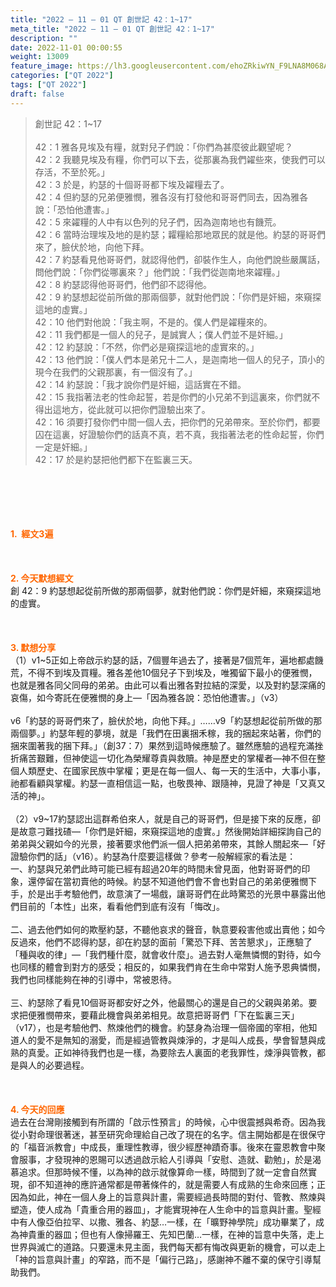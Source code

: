 ```yaml
---
title: "2022 – 11 – 01 QT 創世記 42：1~17"
meta_title: "2022 – 11 – 01 QT 創世記 42：1~17"
description: ""
date: 2022-11-01 00:00:55
weight: 13009
feature_image: https://lh3.googleusercontent.com/ehoZRkiwYN_F9LNA8M068AYxt73EavCZno-PD1cJRuf5BbSkQVUWr3gNEbt5kSs28Pb_Elg17kSrtf9ybWvojWoMV6I4tPM3vGRGDq6GkKkPdL2Gut4QAIw4-uykKUAtNiKgQKntvsU=w800
categories: ["QT 2022"]
tags: ["QT 2022"]
draft: false
---
```


<blockquote>創世記 42：1~17<br />
<br />
42：1 雅各見埃及有糧，就對兒子們說：「你們為甚麼彼此觀望呢？<br />
42：2 我聽見埃及有糧，你們可以下去，從那裏為我們糴些來，使我們可以存活，不至於死。」<br />
42：3 於是，約瑟的十個哥哥都下埃及糴糧去了。<br />
42：4 但約瑟的兄弟便雅憫，雅各沒有打發他和哥哥們同去，因為雅各說：「恐怕他遭害。」<br />
42：5 來糴糧的人中有以色列的兒子們，因為迦南地也有饑荒。<br />
42：6 當時治理埃及地的是約瑟；糶糧給那地眾民的就是他。約瑟的哥哥們來了，臉伏於地，向他下拜。<br />
42：7 約瑟看見他哥哥們，就認得他們，卻裝作生人，向他們說些嚴厲話，問他們說：「你們從哪裏來？」他們說：「我們從迦南地來糴糧。」<br />
42：8 約瑟認得他哥哥們，他們卻不認得他。<br />
42：9 約瑟想起從前所做的那兩個夢，就對他們說：「你們是奸細，來窺探這地的虛實。」<br />
42：10 他們對他說：「我主啊，不是的。僕人們是糴糧來的。<br />
42：11 我們都是一個人的兒子，是誠實人；僕人們並不是奸細。」<br />
42：12 約瑟說：「不然，你們必是窺探這地的虛實來的。」<br />
42：13 他們說：「僕人們本是弟兄十二人，是迦南地一個人的兒子，頂小的現今在我們的父親那裏，有一個沒有了。」<br />
42：14 約瑟說：「我才說你們是奸細，這話實在不錯。<br />
42：15 我指著法老的性命起誓，若是你們的小兄弟不到這裏來，你們就不得出這地方，從此就可以把你們證驗出來了。<br />
42：16 須要打發你們中間一個人去，把你們的兄弟帶來。至於你們，都要囚在這裏，好證驗你們的話真不真，若不真，我指著法老的性命起誓，你們一定是奸細。」<br />
42：17 於是約瑟把他們都下在監裏三天。</blockquote><br />
&nbsp;<br />
<br />
&nbsp;<br />
<br />
<span style="color: #ff6600;"><strong>1.  經文3遍</strong></span><br />
<br />
&nbsp;<br />
<br />
<span style="color: #ff6600;"><strong>2. 今天默想經文<br />
</strong></span>創 42：9 約瑟想起從前所做的那兩個夢，就對他們說：你們是奸細，來窺探這地的虛實。<br />
<br />
&nbsp;<br />
<br />
<strong><span style="color: #ff6600;">3. 默想分享<br />
</span></strong>（1）v1~5正如上帝啟示約瑟的話，7個豐年過去了，接著是7個荒年，遍地都處饑荒，不得不到埃及買糧。雅各差他10個兒子下到埃及，唯獨留下最小的便雅憫，也就是雅各同父同母的弟弟。由此可以看出雅各對拉結的深愛，以及對約瑟深痛的哀傷，如今寄託在便雅憫的身上—「因為雅各說：恐怕他遭害。」（v3）<br />
<br />
v6「約瑟的哥哥們來了，臉伏於地，向他下拜。」……v9「約瑟想起從前所做的那兩個夢。」約瑟年輕的夢境，就是「我們在田裏捆禾稼，我的捆起來站著，你們的捆來圍著我的捆下拜。」（創37：7）果然到這時候應驗了。雖然應驗的過程充滿挫折痛苦艱難，但神使這一切化為榮耀尊貴與救贖。神是歷史的掌權者—神不但在整個人類歷史、在國家民族中掌權；更是在每一個人、每一天的生活中，大事小事，祂都看顧與掌權。約瑟一直相信這一點，也敬畏神、跟隨神，見證了神是「又真又活的神」。<br />
<br />
（2）v9~17約瑟認出這群希伯來人，就是自己的哥哥們，但是接下來的反應，卻是故意刁難找碴—「你們是奸細，來窺探這地的虛實。」然後開始詳細探詢自己的弟弟與父親如今的光景，接著要求他們派一個人把弟弟帶來，其餘人關起來—「好證驗你們的話」（v16）。約瑟為什麼要這樣做？參考一般解經家的看法是：<br />
一、約瑟與兄弟們此時可能已經有超過20年的時間未曾見面，他對哥哥們的印象，還停留在當初賣他的時候。約瑟不知道他們會不會也對自己的弟弟便雅憫下手，於是出手考驗他們，故意演了一場戲，讓哥哥們在此時驚恐的光景中暴露出他們目前的「本性」出來，看看他們到底有沒有「悔改」。<br />
<br />
二、過去他們如何的欺壓約瑟，不聽他哀求的聲音，執意要殺害他或出賣他；如今反過來，他們不認得約瑟，卻在約瑟的面前「驚恐下拜、苦苦懇求」，正應驗了「種與收的律」—「我們種什麼，就會收什麼」。過去對人毫無憐憫的對待，如今也同樣的體會到對方的感受；相反的，如果我們肯在生命中常對人施予恩典憐憫，我們也同樣能夠在神的引導中，常被恩待。<br />
<br />
三、約瑟除了看見10個哥哥都安好之外，他最關心的還是自己的父親與弟弟。要求把便雅憫帶來，要藉此機會與弟弟相見。故意把哥哥們「下在監裏三天」（v17），也是考驗他們、熬煉他們的機會。約瑟身為治理一個帝國的宰相，他知道人的愛不是無知的溺愛，而是經過管教與煉淨的，才是叫人成長，學會智慧與成熟的真愛。正如神待我們也是一樣，為要除去人裏面的老我罪性，煉淨與管教，都是與人的必要過程。<br />
<br />
&nbsp;<br />
<br />
<strong><span style="color: #ff6600;">4. 今天的回應<br />
</span></strong>過去在台灣剛接觸到有所謂的「啟示性預言」的時候，心中很震撼與希奇。因為我從小對命理很著迷，甚至研究命理給自己改了現在的名字。信主開始都是在很保守的「福音派教會」中成長，重理性教導，很少經歷神蹟奇事。後來在靈恩教會中聚會服事，才發現神的恩賜可以透過啟示給人引導與「安慰、造就、勸勉」，於是渴慕追求。但那時候不懂，以為神的啟示就像算命一樣，時間到了就一定會自然實現，卻不知道神的應許通常都是帶著條件的，就是需要人有成熟的生命來回應；正因為如此，神在一個人身上的旨意與計畫，需要經過長時間的對付、管教、熬煉與塑造，使人成為「貴重合用的器皿」，才能實現神在人生命中的旨意與計畫。聖經中有人像亞伯拉罕、以撒、雅各、約瑟…一樣，在「曠野神學院」成功畢業了，成為神貴重的器皿；但也有人像掃羅王、先知巴蘭…一樣，在神的旨意中失落，走上世界與滅亡的道路。只要還未見主面，我們每天都有悔改與更新的機會，可以走上「神的旨意與計畫」的窄路，而不是「偏行己路」，感謝神不離不棄的保守引導幫助我們。<br />
<div id="gtx-trans" style="position: absolute; left: -10px; top: 1657.81px;"><br />
<div class="gtx-trans-icon"></div><br />
</div>
        